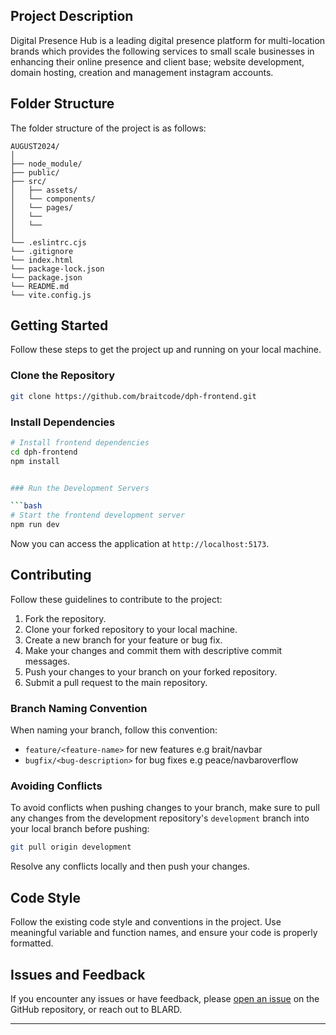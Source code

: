 ## Project Description 

Digital Presence Hub is a leading digital presence platform for multi-location brands which provides the following services to small scale businesses in enhancing their online presence and client base; website development, domain hosting, creation and management instagram accounts.

## Folder Structure

The folder structure of the project is as follows:

```
AUGUST2024/
│
├── node_module/            
├── public/            
├── src/            
│   ├── assets/        
│   └── components/            
│   └── pages/           
│   └──            
│   └──            
│
└── .eslintrc.cjs
└── .gitignore
└── index.html
└── package-lock.json
└── package.json
└── README.md
└── vite.config.js
```

## Getting Started

Follow these steps to get the project up and running on your local machine.

### Clone the Repository

```bash
git clone https://github.com/braitcode/dph-frontend.git
```

### Install Dependencies

```bash
# Install frontend dependencies
cd dph-frontend
npm install


### Run the Development Servers

```bash
# Start the frontend development server
npm run dev

```

Now you can access the application at `http://localhost:5173`.

## Contributing

Follow these guidelines to contribute to the project:

1. Fork the repository.
2. Clone your forked repository to your local machine.
3. Create a new branch for your feature or bug fix.
4. Make your changes and commit them with descriptive commit messages.
5. Push your changes to your branch on your forked repository.
6. Submit a pull request to the main repository.

### Branch Naming Convention

When naming your branch, follow this convention:

- `feature/<feature-name>` for new features e.g brait/navbar
- `bugfix/<bug-description>` for bug fixes e.g peace/navbaroverflow

### Avoiding Conflicts

To avoid conflicts when pushing changes to your branch, make sure to pull any changes from the development repository's `development` branch into your local branch before pushing:

```bash
git pull origin development
```

Resolve any conflicts locally and then push your changes.

## Code Style

Follow the existing code style and conventions in the project. Use meaningful variable and function names, and ensure your code is properly formatted.

## Issues and Feedback

If you encounter any issues or have feedback, please [open an issue](<issue-tracker-url>) on the GitHub repository, or reach out to BLARD.

---